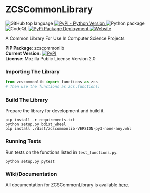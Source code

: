 # ZCSCommonLibrary

![GitHub top language](https://img.shields.io/github/languages/top/Zandercraft/ZCSCommonLibrary) <a href="https://pypi.org/project/zcscommonlib/"> ![PyPI - Python Version](https://img.shields.io/pypi/pyversions/zcscommonlib) </a> ![Python package](https://github.com/Zandercraft/ZCSCommonLibrary/workflows/Python%20package/badge.svg) ![CodeQL](https://github.com/Zandercraft/ZCSCommonLibrary/workflows/CodeQL/badge.svg) <a href = "https://pypi.org/project/zcscommonlib/"> ![PyPi Package Deployment](https://github.com/Zandercraft/ZCSCommonLibrary/workflows/Upload%20Python%20Package/badge.svg) </a> <a href="https://commonlib.zandercraft.ca"> ![Website](https://img.shields.io/website?down_message=offline&label=Website&up_message=online&url=https%3A%2F%2Fcommonlib.zandercraft.ca) </a>

A Common Library For Use In Computer Science Projects

**PIP Package**: zcscommonlib <br />
**Current Version:** <a href = "https://pypi.org/project/zcscommonlib/"> ![PyPI](https://img.shields.io/pypi/v/zcscommonlib) </a> <br />
**License**: Mozilla Public License Version 2.0

### Importing The Library
```python
from zcscommonlib import functions as zcs
# Then use the functions as zcs.function()
```

### Build The Library
Prepare the library for development and build it.
```commandline
pip install -r requirements.txt
python setup.py bdist_wheel
pip install ./dist/zcscommonlib-VERSION-py3-none-any.whl
```

### Running Tests
Run tests on the functions listed in `test_functions.py`.
```commandline
python setup.py pytest
```

### Wiki/Documentation
All documentation for ZCSCommonLibrary is available [here](https://github.com/Zandercraft/ZCSCommonLibrary/wiki).
